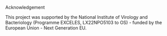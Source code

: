 Acknowledgement

This project was supported by the National Institute of Virology and Bacteriology (Programme EXCELES, LX22NPO5103 to OS) - funded by the European Union - Next Generation EU.
